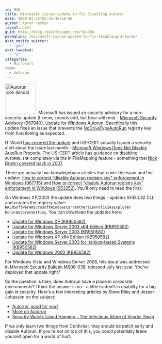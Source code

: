 ```yaml
---
id: 936
title: Microsoft issues update to fix disabling Autorun
date: 2009-02-25T08:30:36+10:00
author: Aaron Parker
layout: post
guid: http://blog.stealthpuppy.com/?p=936
permalink: /microsoft-issues-update-to-fix-disabling-autorun/
aktt_notify_twitter:
  - 'yes'
aktt_tweeted:
  - "1"
categories:
  - Microsoft
tags:
  - Autorun
---
```

<img class="alignleft size-full wp-image-939" style="margin-left: 0px; margin-right: 10px;" title="Autorun icon (kinda)" src="https://stealthpuppy.com/wp-content/uploads/2009/02/autorun.png" alt="Autorun icon (kinda)" width="100" height="100" />Microsoft has issued an security advisory for a non-security update (I know, sounds odd, but bear with me) - [Microsoft Security Advisory (967940), Update for Windows Autorun](http://www.microsoft.com/technet/security/advisory/967940.mspx). Specifically this update fixes an issue that prevents the [NoDriveTypeAutoRun](http://www.microsoft.com/technet/prodtechnol/windows2000serv/reskit/regentry/93502.mspx?mfr=true) registry key from functioning as expected.

IT World [has covered the update](http://www.itworld.com/windows/63219/after-cert-warning-microsoft-delivers-autorun-fix) and US-CERT actually issued a security alert about the issue last month - [Microsoft Windows Does Not Disable AutoRun Properly](http://www.us-cert.gov/cas/techalerts/TA09-020A.html). The US-CERT article has guidance on disabling `AUTORUN.INF` completely via the IniFileMapping feature - something that [Nick Brown covered back in 2007](http://nick.brown.free.fr/blog/2007/10/memory-stick-worms.html).

There are actually two knowlegebase articles that cover the issue and the update: [How to correct "disable Autorun registry key" enforcement in Windows (967715)](http://support.microsoft.com/kb/967715) and [How to correct "disable Autorun registry key" enforcement in Windows (953252)](http://support.microsoft.com/kb/953252). You'll only need to read the first.

On Windows XP/2003 the update does two things - updates SHELL32.DLL and creates the registry value: `HKLMSoftwareMicrosoftWindowsCurrentVersionPoliciesExplorer HonorAutorunSetting`. You can download the updates here:

  * [Update for Windows XP (KB950582)](http://www.microsoft.com/downloads/details.aspx?FamilyId=CC4FB38C-579B-40F7-89C4-1721D7B8DAA5)
  * [Update for Windows Server 2003 x64 Edition (KB950582)](http://www.microsoft.com/downloads/details.aspx?FamilyId=E8507286-CDF8-4BCB-AFC5-9734FE772C53)
  * [Update for Windows Server 2003 (KB950582)](http://www.microsoft.com/downloads/details.aspx?FamilyId=705305E5-7060-4236-B5D2-40CA63A967FB)
  * [Update for Windows XP x64 Edition (KB950582)](http://www.microsoft.com/downloads/details.aspx?FamilyId=21A0124C-6F50-4281-923E-E2B28068147A)
  * [Update for Windows Server 2003 for Itanium-based Systems (KB950582)](http://www.microsoft.com/downloads/details.aspx?FamilyId=5795F63E-1FD9-4A13-9650-1015E14B6D11)
  * [Update for Windows 2000 (KB950582)](http://www.microsoft.com/downloads/details.aspx?FamilyId=C192EDCF-CA3D-44E3-8ECC-49C5F4DA5405)

For Windows Vista and Windows Server 2008, this issue was addressed in Microsoft [Security Bulletin MS08-038](http://www.microsoft.com/technet/security/bulletin/ms08-038.mspx), released July last year. You've deployed that update right?

So the question is then, does Autorun have a place in corporate environments? I think the answer is no - a little tradeoff in usability for a big gain in security. Here's a few interesting articles by Steve Riley and Jesper Johasson on the subject:

  * [Autorun: good for you?](http://blogs.technet.com/steriley/archive/2007/09/22/autorun-good-for-you.aspx)
  * [More on Autorun](http://blogs.technet.com/steriley/archive/2007/10/30/more-on-autorun.aspx)
  * [Security Watch: Island Hopping - The Infectious Allure of Vendor Swag](http://technet.microsoft.com/en-us/magazine/2008.01.securitywatch.aspx)

If we only learn two things from Conficker, they should be patch early and disable Autorun. If you're not on top of this, you could potentially leave yourself open for a world of hurt.